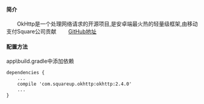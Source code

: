 #### 简介
　　OkHttp是一个处理网络请求的开源项目,是安卓端最火热的轻量级框架,由移动支付Square公司贡献
　　[GitHub地址][1]

#### 配置方法

app\build.gradle中添加依赖

``` xml
dependencies {
    ...
    compile 'com.squareup.okhttp:okhttp:2.4.0'
    ...
}
```





























  [1]: https://github.com/square/okhttp